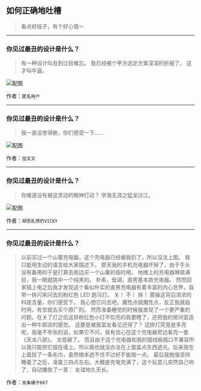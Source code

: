 ## 如何正确地吐槽

> 看点好段子，有个好心情～


 
---

### 你见过最丑的设计是什么？

> 有一种设计叫丑到过目难忘。
> 我已经被个甲方选定方案深深的折服了。
> 这才叫牛逼。



![配图](https://pic2.zhimg.com/96b0135f136dbd968a38a5a0df4d8d8c_b.jpg)


作者：`匿名用户`

---

### 你见过最丑的设计是什么？

> 我一直没舍得删，你们感受一下……



![配图](https://pic2.zhimg.com/e60ba548e775022e6cdc8871f739b91a_b.jpg)


作者：`伍叉叉`

---

### 你见过最丑的设计是什么？

> 你难道没有被这灵动的眼神打动？
> 学海无涯之猛龙过江。



![配图](http://pic1.zhimg.com/70/35640c89d1def42fda19b0939165fd80_b.jpg)


作者：`胡思乱想的VICKY`

---

### 你见过最丑的设计是什么？

> 以前买过一个山寨充电器，这个充电器已经被我扔了，所以没法上图。
> 我只能用生动的语言给大家描述下。
> 那天我的手机充电器坏掉了，由于手头没有备用的于是打算去街边买一个山寨的临时用。
> 地摊上的充电器琳琅满目，我一眼就挑中一个纯黑的。
> 朴素，低调，直男基本款充电器。
> 然而回家插上电之后我才发现这个看似朴实的直男充电器有着丰富的内心世界，自带一排闪来闪去的粉红色 LED 跑马灯。
> 关！
> 不！
> 掉！
> 雾操这背后浓浓的科技含量，你们感受下。
> 我心想它闪去吧，魔性点就魔性点，反正我就临时用，有空就去买个原厂的。
> 然而准备睡觉的时候我发现了一个更严重的问题。在关了灯之后这排粉红色小灯不仅亮的我要瞎了，还把我的房间营造出一种牛郎店的感觉。
> 这要是被我室友看见还得了？
> 这排灯究竟是多亮呢，我毫不夸张的说，如果它不闪，我有信心在这个充电器旁边看完一套《天龙八部》。
> 太低碳了。
> 而且由于这个充电器和我的插线板插口不兼容所以我只能把它插在墙上。所以我也就没办法在上面盖点东西遮光。后来我在上面挂了一条毛巾，虽然根本遮不住不过好歹能暗一点。
> 最后我勉强坚持睡着了之后，凌晨三四点左右。大概是充电充满了，这个玩意儿突然自己响了，自动播放了一首：
> 友谊地久天长。


作者：`发条橘子667`